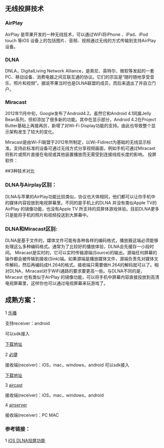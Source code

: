 
## 无线投屏技术

### AirPlay

AirPlay 是苹果开发的一种无线技术，可以通过WiFi将iPhone 、iPad、iPod touch 等iOS 设备上的包括图片、音频、视频通过无线的方式传输到支持AirPlay 设备。

 

### DLNA

DNLA，DigitalLiving Network Alliance，是索尼、英特尔、微软等发起的一套 PC、移动设备、消费电器之间互联互通的协议。它们的宗旨是“随时随地享受音乐、照片和视频”。据说苹果当时也是DLNA联盟的成员，而后来退出了并自立门户。

 

### Miracast

2012年11月中旬，Google发布了Android4.2。虽然它和Android 4.1同属Jelly Bean系列，但却添加了很多新的功能。其中在显示部分，Android 4.2在Project Butter基础上再接再厉，新增了对Wi-Fi Display功能的支持。由此也导致整个显示架构发生了较大的变化。

Miracast是由Wi-Fi联盟于2012年所制定，以Wi-Fidirect为基础的无线显示标准。支持此标准的设备可通过无线方式分享视频画面，例如手机可通过Miracast将影片或照片直接在电视或其他装置播放而无需受到连接线缆长度的影响。
投屏软件：

##3种技术对比

### DLNA与Airplay区别：

DLNA与苹果的AirPlay功能比较类似，协议也大体相同，他们都可以让你手机中的媒体内容投放到电视屏幕里。不同的是手机上的DLNA 并没有类似Apple TV的AirPlay 的镜像功能，也没有Apple TV 所支持的双屏体游戏体验。目前DLNA更多只是能将手机的照片和视频投送到大屏幕中。

### DLNA和Miracast区别:

DLNA是基于文件的，媒体文件可能有各种各样的编码格式，播放器这端必须能够处理这么多种编码格式。通常为了比较好的播放体验，DLNA会先缓存一小段时间。
Miracast是实时的，它可以实时传输源端(Source)的输出。源端任何屏幕的操作都会被传输到接收(Sink)端。如果源端是播放媒体文件，源端负责先对媒体文件解码，然后再编码成H.264的格式。接收端只需要做H.264的解码就可以了。相对DLNA，Miracast对于WiFi通路的要求要更高一些。与DLNA不同的是，Miracast 也有类似于AirPlay 的镜像功能，可以将手机中屏幕内容直接投放到高清电视屏幕里，这样你也可以通过电视屏幕来玩游戏了。



## 成熟方案：

1 [乐播](http://www.hpplay.com.cn)

支持receiver：android 

可以sdk接入

[下载地址](https://pan.baidu.com/s/1apSzoj8bLYNHBsyHeiowDQ)

2 [必捷](http://www.wirelessdisplay.cn)

接收端(receiver)：iOS，mac，windows，android
可以sdk接入

[下载地址](https://github.com/wirelessdisplay/Download)

3 [aircast](https://github.com/AirCastLab)

接收端(receiver)：iOS，mac，windows，android

4 [airserver](https://www.airserver.com)

接收端(receiver)：PC MAC




### 参考链接：

1 [iOS DLNA投屏功能](https://www.jianshu.com/p/1a522c2a4bbd)

